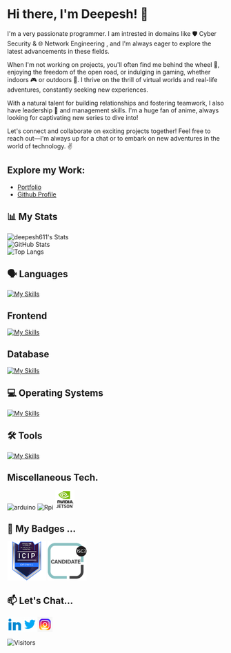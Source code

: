 
# Hi there, I'm Deepesh! :wave: 

I'm a very passionate programmer. I am intrested in domains like 🛡️ Cyber Security & 🌐 Network Engineering , and I'm always eager to explore the latest advancements in these fields.

When I'm not working on projects, you'll often find me behind the wheel 🚗, enjoying the freedom of the open road, or indulging in gaming, whether indoors 🎮 or outdoors 🌳. I thrive on the thrill of virtual worlds and real-life adventures, constantly seeking new experiences.

With a natural talent for building relationships and fostering teamwork, I also have leadership 💼 and management skills. I'm a huge fan of anime, always looking for captivating new series to dive into!

Let's connect and collaborate on exciting projects together! Feel free to reach out—I'm always up for a chat or to embark on new adventures in the world of technology. ✌️

## Explore my Work:
- [Portfolio](https://deepesh-patil.vercel.app/)
- [Github Profile](https://deepesh611.vercel.app/)

## 📊 My Stats

![deepesh611's Stats](https://github-readme-stats.vercel.app/api?username=deepesh611&theme=highcontrast&show_icons=true&hide_border=false&count_private=true&show=prs_merged,prs_merged_percentage)<br>
![GitHub Stats](https://github-readme-streak-stats.herokuapp.com/?user=deepesh611&theme=highcontrast&hide_border=false)<br>
![Top Langs](https://github-readme-stats.vercel.app/api/top-langs/?username=deepesh611&hide=css,scss&langs_count=6&theme=highcontrast) <br>


## 🗣️ Languages
[![My Skills](https://skillicons.dev/icons?i=py,bash,c,powershell,cpp,js,java)](https://skillicons.dev)

## Frontend
[![My Skills](https://skillicons.dev/icons?i=html,css,js,react,tailwind,threejs)](https://skillicons.dev)

## Database
[![My Skills](https://skillicons.dev/icons?i=mysql,mongodb)](https://skillicons.dev)

## 💻 Operating Systems
[![My Skills](https://skillicons.dev/icons?i=windows,kali,ubuntu)](https://skillicons.dev)

## 🛠️ Tools
[![My Skills](https://skillicons.dev/icons?i=vscode,pycharm,idea,bash,vim,arduino,git,github,vercel,npm,postman,ros&perline=6)](https://skillicons.dev)

## Miscellaneous Tech.
<div>
<img src="https://github.com/marwin1991/profile-technology-icons/assets/136815194/a57a85ba-e2dd-4036-85b6-7e1532391627" alt="arduino" width="45"/>
<img src="https://github.com/user-attachments/assets/63d6cb39-63c6-44fc-bbb1-2adcb8458a32" alt="Rpi" width='45'/>
<img src="./assets/Jetson.png" alt="jetson" width = "45" />
</div>


## 🏅 My Badges ...
<div>
<img src="./assets/opswat-introduction-to-critical-infrastructure-protection-icip.png" width="90"> 
<img src="./assets/isc2-candidate.png" width="90">
</div>

## 📫 Let's Chat...

[<img align="left" alt="Deepesh  target='_blank' | LinkedIn" width="35px" src="assets/linkedin.gif" />][linkedin]
[<img align="left" alt="Deepesh  target='_blank' | Twitter" width="35px" src="assets/twitter.gif" />][twitter]
[<img align="left" alt="Deepesh  target='_blank' | Instagram" width="35px" src="assets/instagram.gif"  />][instagram]

[twitter]: https://twitter.com/DeepeshPat65731
[instagram]: https://www.instagram.com/_deepesh_v.p/?next=%2F
[linkedin]: https://www.linkedin.com/in/deepesh-patil-103a87258/

<br><br><br>
<img src="https://komarev.com/ghpvc/?username=deepesh611&label=Visitors&color=0e75b6" alt="Visitors" />





